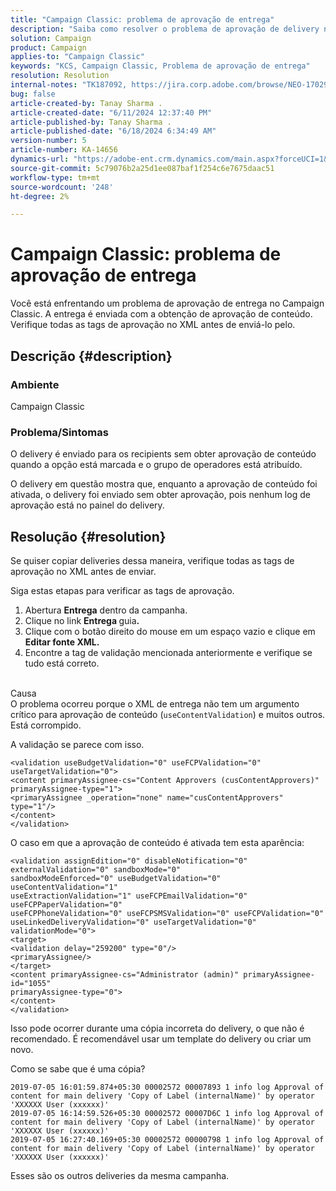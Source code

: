 ```yaml
---
title: "Campaign Classic: problema de aprovação de entrega"
description: "Saiba como resolver o problema de aprovação de delivery no Campaign Classic."
solution: Campaign
product: Campaign
applies-to: "Campaign Classic"
keywords: "KCS, Campaign Classic, Problema de aprovação de entrega"
resolution: Resolution
internal-notes: "TK187092, https://jira.corp.adobe.com/browse/NEO-17029"
bug: false
article-created-by: Tanay Sharma .
article-created-date: "6/11/2024 12:37:40 PM"
article-published-by: Tanay Sharma .
article-published-date: "6/18/2024 6:34:49 AM"
version-number: 5
article-number: KA-14656
dynamics-url: "https://adobe-ent.crm.dynamics.com/main.aspx?forceUCI=1&pagetype=entityrecord&etn=knowledgearticle&id=3567bd5e-ef27-ef11-840b-6045bd0065b6"
source-git-commit: 5c79076b2a25d1ee087baf1f254c6e7675daac51
workflow-type: tm+mt
source-wordcount: '248'
ht-degree: 2%

---
```


# Campaign Classic: problema de aprovação de entrega


Você está enfrentando um problema de aprovação de entrega no Campaign Classic. A entrega é enviada com a obtenção de aprovação de conteúdo. Verifique todas as tags de aprovação no XML antes de enviá-lo pelo.

## Descrição {#description}


### Ambiente

Campaign Classic

### Problema/Sintomas

O delivery é enviado para os recipients sem obter aprovação de conteúdo quando a opção está marcada e o grupo de operadores está atribuído.

O delivery em questão mostra que, enquanto a aprovação de conteúdo foi ativada, o delivery foi enviado sem obter aprovação, pois nenhum log de aprovação está no painel do delivery.


## Resolução {#resolution}


Se quiser copiar deliveries dessa maneira, verifique todas as tags de aprovação no XML antes de enviar.

Siga estas etapas para verificar as tags de aprovação.

1. Abertura <b>Entrega</b> dentro da campanha.
2. Clique no link <b>Entrega </b>guia<b>.</b>
3. Clique com o botão direito do mouse em um espaço vazio e clique em <b>Editar fonte XML.</b>
4. Encontre a tag de validação mencionada anteriormente e verifique se tudo está correto.

<br>Causa<br>
O problema ocorreu porque o XML de entrega não tem um argumento crítico para aprovação de conteúdo (`useContentValidation`) e muitos outros. Está corrompido.

A validação se parece com isso.


```
<validation useBudgetValidation="0" useFCPValidation="0" useTargetValidation="0">
<content primaryAssignee-cs="Content Approvers (cusContentApprovers)" primaryAssignee-type="1">
<primaryAssignee _operation="none" name="cusContentApprovers" type="1"/>
</content>
</validation>
```


O caso em que a aprovação de conteúdo é ativada tem esta aparência:


```
<validation assignEdition="0" disableNotification="0" externalValidation="0" sandboxMode="0"
sandboxModeEnforced="0" useBudgetValidation="0" useContentValidation="1"
useExtractionValidation="1" useFCPEmailValidation="0" useFCPPaperValidation="0"
useFCPPhoneValidation="0" useFCPSMSValidation="0" useFCPValidation="0"
useLinkedDeliveryValidation="0" useTargetValidation="0" validationMode="0">
<target>
<validation delay="259200" type="0"/>
<primaryAssignee/>
</target>
<content primaryAssignee-cs="Administrator (admin)" primaryAssignee-id="1055"
primaryAssignee-type="0">
</content>
</validation>
```


Isso pode ocorrer durante uma cópia incorreta do delivery, o que não é recomendado. É recomendável usar um template do delivery ou criar um novo.

Como se sabe que é uma cópia?


```
2019-07-05 16:01:59.874+05:30 00002572 00007893 1 info log Approval of content for main delivery 'Copy of Label (internalName)' by operator 'XXXXXX User (xxxxxx)'
2019-07-05 16:14:59.526+05:30 00002572 00007D6C 1 info log Approval of content for main delivery 'Copy of Label (internalName)' by operator 'XXXXXX User (xxxxxx)'
2019-07-05 16:27:40.169+05:30 00002572 00000798 1 info log Approval of content for main delivery 'Copy of Label (internalName)' by operator 'XXXXXX User (xxxxxx)'
```


Esses são os outros deliveries da mesma campanha.

